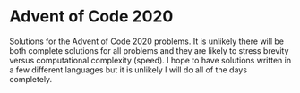 # Advent of Code 2020

Solutions for the Advent of Code 2020 problems.  It is unlikely there will be both complete solutions for all problems and they are likely to stress brevity versus computational complexity (speed).  I hope to have solutions written in a few different languages but it is unlikely I will do all of the days completely.

